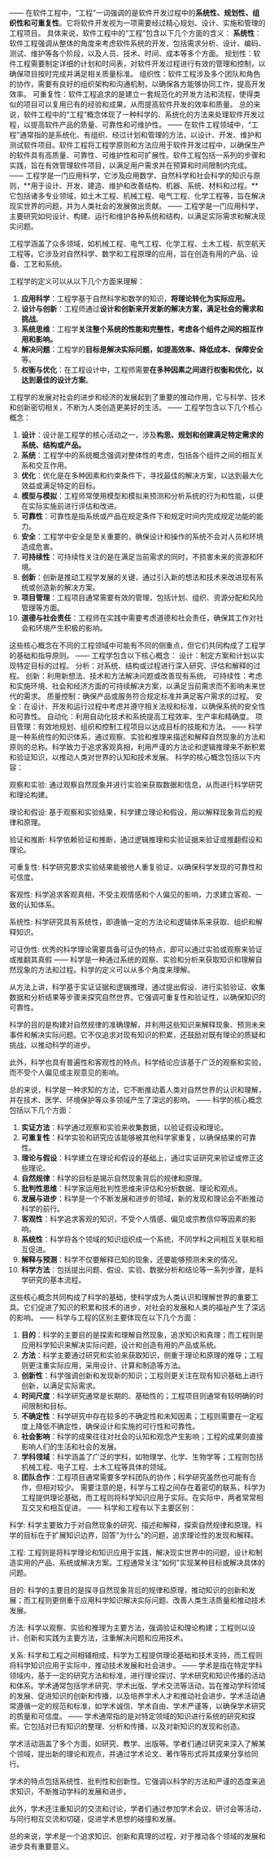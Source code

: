 ——
在软件工程中，“工程”一词强调的是软件开发过程中的**系统性、规划性、组织性和可重复性**。它将软件开发视为一项需要经过精心规划、设计、实施和管理的工程项目。
具体来说，软件工程中的“工程”包含以下几个方面的含义：
**系统性**：软件工程强调从整体的角度来考虑软件系统的开发，包括需求分析、设计、编码、测试、维护等各个阶段，以及人员、技术、时间、成本等多个方面。
规划性：软件工程需要制定详细的计划和时间表，对软件开发过程进行有效的管理和控制，以确保项目按时完成并满足相关质量标准。
组织性：软件工程涉及多个团队和角色的协作，需要有良好的组织架构和沟通机制，以确保各方能够协同工作，提高开发效率。
可重复性：软件工程追求的是建立一套规范化的开发方法和流程，使得类似的项目可以复用已有的经验和成果，从而提高软件开发的效率和质量。
总的来说，软件工程中的“工程”概念体现了一种科学的、系统化的方法来处理软件开发过程，以提高软件产品的质量、可靠性和可维护性。
——
在软件工程领域中，“工程”通常指的是系统化、有组织、经过计划和管理的方法，以设计、开发、维护和测试软件项目。软件工程将工程学原则和方法应用于软件开发过程中，以确保生产的软件具有高质量、可靠性、可维护性和可扩展性。软件工程包括一系列的步骤和实践，旨在有效管理软件项目，以满足用户需求并在预算和时间限制内完成。
——
工程学是一门应用科学，它涉及应用数学、自然科学和社会科学的知识与原则，**用于设计、开发、建造、维护和改善结构、机器、系统、材料和过程。**它包括诸多专业领域，如土木工程、机械工程、电气工程、化学工程等，旨在解决现实世界的问题，并为人类社会的发展做出贡献。
——
工程学是一门应用科学，主要研究如何设计、构建、运行和维护各种系统和结构，以满足实际需求和解决现实问题。

工程学涵盖了众多领域，如机械工程、电气工程、化学工程、土木工程、航空航天工程等。它涉及对自然科学、数学和工程原理的应用，旨在创造有用的产品、设备、工艺和系统。

工程学的定义可以从以下几个方面来理解：
1. **应用科学**：工程学基于自然科学和数学的知识，**将理论转化为实际应用。**
2. **设计与创新**：工程师通过**设计和创新来开发新的解决方案，满足社会的需求和挑战**。
3. **系统思维**：工程学**关注整个系统的性能和完整性，考虑各个组件之间的相互作用和影响。**
4. **解决问题**：工程学的**目标是解决实际问题，如提高效率、降低成本、保障安全**等。
5. **权衡与优化**：在工程设计中，工程师需要**在多种因素之间进行权衡和优化，以达到最佳的设计方案**。

工程学的发展对社会的进步和经济的发展起到了重要的推动作用，它与科学、技术和创新密切相关，不断为人类创造更美好的生活。
——
工程学包含以下几个核心概念：

1. **设计**：设计是工程学的核心活动之一，涉及**构思、规划和创建满足特定需求的系统、结构或产品。**
2. **系统**：工程学中的系统概念强调对整体性的考虑，包括各个组件之间的相互关系和交互作用。
3. **优化**：优化是在多种因素和约束条件下，寻找最佳的解决方案，以达到最大化效益或满足特定的目标。
4. **模型与模拟**：工程师常使用模型和模拟来预测和分析系统的行为和性能，以便在实际实施前进行评估和改进。
5. **可靠性**：可靠性是指系统或产品在规定条件下和规定时间内完成规定功能的能力。
6. **安全**：工程学中安全是至关重要的，确保设计和操作的系统不会对人员和环境造成危害。
7. **可持续性**：可持续性关注的是在满足当前需求的同时，不损害未来的资源和环境。
8. **创新**：创新是推动工程学发展的关键，通过引入新的想法和技术来改进现有系统或创造新的解决方案。
9. **项目管理**：工程项目通常需要有效的管理，包括计划、组织、资源分配和风险管理等方面。
10. **道德与社会责任**：工程师在实践中需要考虑道德和社会责任，确保其工作对社会和环境产生积极的影响。

这些核心概念在不同的工程领域中可能有不同的侧重点，但它们共同构成了工程学的基础和指导原则。
——
工程学包含以下核心概念：
设计：制定方案和计划以实现特定目标的过程。
分析：对系统、结构或过程进行深入研究、评估和解释的过程。
创新：利用新想法、技术和方法解决问题或改善现有系统。
可持续性：考虑和实施环境、社会和经济方面的可持续解决方案，以满足当前需求而不影响未来世代的需求。
质量控制：确保产品或服务符合规定标准并满足客户需求的过程。
安全：在设计、开发和运行过程中考虑并遵守相关法规和标准，以确保系统的安全性和可靠性。
自动化：利用自动化技术和系统提高工程效率、生产率和精确度。
项目管理：有效地规划、组织和控制工程项目以达成目标的技能和方法。
——
科学是一种系统性的知识体系，通过观察、实验和推理来描述和解释自然现象的方法和原则的总称。科学致力于追求客观真相，利用严谨的方法论和逻辑推理来不断积累和验证知识，以推动人类对世界的认知和技术发展。
科学的核心概念包括以下内容：

观察和实验: 通过观察自然现象并进行实验来获取数据和信息，从而进行科学研究和理论构建。

理论和假设: 基于观察和实验结果，科学建立理论和假设，用以解释现象背后的规律和原理。

验证和推断: 科学依赖验证和推断，通过逻辑推理和实验证据来验证或推翻假设和理论。

可重复性: 科学研究要求实验结果能被他人重复验证，以确保科学发现的可靠性和可信度。

客观性: 科学追求客观真相，不受主观情感和个人偏见的影响，力求建立客观、一致的认知体系。

系统性: 科学研究具有系统性，即遵循一定的方法论和逻辑体系来获取、组织和解释知识。

可证伪性: 优秀的科学理论需要具备可证伪的特点，即可以通过实验或观察来验证或推翻其真假
——
科学是一种通过系统的观察、实验和分析来获取知识和理解自然现象的方法和过程。科学的定义可以从多个角度来理解。

从方法上讲，科学基于实证证据和逻辑推理，通过提出假设、进行实验验证、收集数据和分析结果等步骤来探究自然世界。它强调可重复性和验证性，以确保知识的可靠性。

科学的目的是构建对自然规律的准确理解，并利用这些知识来解释现象、预测未来事件和解决实际问题。它不仅追求对现有知识的积累，还鼓励对既有理论的质疑和挑战，以推动科学的进步。

此外，科学也具有普遍性和客观性的特点。科学结论应该基于广泛的观察和实验，而不受个人偏见或主观意见的影响。

总的来说，科学是一种求知的方法，它不断推动着人类对自然世界的认识和理解，并在技术、医学、环境保护等众多领域产生了深远的影响。
——
科学的核心概念包括以下几个方面：
1. **实证方法**：科学通过观察和实验来收集数据，以验证假设和理论。
2. **可重复性**：科学实验和研究应该能够被其他科学家重复，以确保结果的可靠性。
3. **理论与假设**：科学建立在理论和假设的基础上，通过实证研究来验证或修正这些理论。
4. **自然规律**：科学的目标是揭示自然现象背后的规律和原理。
5. **批判性思维**：科学家运用批判性思维来评估和分析数据、理论和观点。
6. **发展与进步**：科学是一个不断发展和进步的领域，新的发现和理论会不断推动科学的前行。
7. **客观性**：科学追求客观的知识，不受个人情感、偏见或宗教信仰等因素的影响。
8. **系统性**：科学将各个领域的知识组织成一个系统，不同学科之间相互关联和相互促进。
9. **解释与预测**：科学不仅要解释已知的现象，还要能够预测未来的情况。
10. **科学方法**：包括提出问题、假设、实验、数据分析和结论等一系列步骤，是科学研究的基本流程。

这些核心概念共同构成了科学的基础，使科学成为人类认识和理解世界的重要工具。它们促进了知识的积累和技术的进步，对社会的发展和人类的福祉产生了深远的影响。
——
科学与工程的区别主要体现在以下几个方面：
1. **目的**：科学的主要目的是探索和理解自然现象，追求知识和真理；而工程则是应用科学知识来解决实际问题，设计和创造有用的产品或系统。
2. **方法**：科学主要通过研究和实验来获取知识，侧重于理论和原理的推导；工程则更注重实际应用，采用设计、计算和制造等方法。
3. **创新性**：科学强调创新和发现新的知识；工程则更关注在现有知识基础上进行创新，以满足实际需求。
4. **时间尺度**：科学研究通常是长期的、基础性的；工程项目则通常有较明确的时间限制和目标。
5. **不确定性**：科学研究中存在较多的不确定性和未知因素；工程则需要在一定程度上降低不确定性，确保设计和实施的可行性和可靠性。
6. **社会影响**：科学的成果往往对社会的认知和观念产生影响；工程的成果则直接影响人们的生活和社会的发展。
7. **学科领域**：科学涵盖了广泛的学科，如物理学、化学、生物学等；工程则包括机械工程、电子工程、土木工程等具体的领域。
8. **团队合作**：工程项目通常需要多学科团队的协作；科学研究虽然也可能有合作，但相对较少。
需要注意的是，科学与工程之间存在着密切的联系，科学为工程提供理论基础，而工程则将科学知识应用于实际。在实际中，两者常常相互交叉和相互促进。
——
科学和工程有以下主要区别：

科学: 科学主要致力于对自然现象的研究、描述和解释，探索自然规律和原理。科学的目标在于扩展知识边界，回答"为什么"的问题，追求理论性的发现和解释。

工程: 工程则是将科学理论和知识应用于实践，解决现实世界中的问题，设计和制造实用的产品、系统或解决方案。工程通常关注"如何"实现某种目标或解决具体的问题。

目的: 科学的主要目的是探寻自然现象背后的规律和原理，推动知识的创新和发展；而工程则更侧重于应用科学知识解决实际问题、改善人类生活质量和推动技术发展。

方法: 科学以观察、实验和推理为主要方法，强调验证和理论构建；工程则以设计、创新和实践为主要方法，注重解决问题和应用技术。

关系: 科学和工程之间相辅相成，科学为工程提供理论基础和技术支持，而工程则将科学知识应用于实际中，推动技术发展和社会进步。
——
学术是指在特定学科领域内，基于一定的研究方法和标准，进行理论探讨、学术研究和知识传播的活动和体系。学术通常包括学术研究、学术出版、学术交流等活动，旨在推动学科领域的发展、促进知识的创新和传播，以及培养学术人才和推动社会进步。学术活动通常遵循一定的规范和标准，如学术诚信、学术自由、学术严谨等，以确保学术研究的质量和可信度。
——
学术通常指的是对特定领域的知识进行系统的研究和探索。它包括对已有知识的整理、分析和传播，以及对新知识的发现和创造。

学术活动涵盖了多个方面，如研究、教学、出版等。学者们通过研究来深入了解某个领域，提出新的理论和观点，并通过学术论文、著作等形式将其成果分享给同行。

学术的特点包括系统性、批判性和创新性。它强调以科学的方法和严谨的态度来追求知识，不断推动学科的发展和进步。

此外，学术还注重知识的交流和讨论，学者们通过参加学术会议、研讨会等活动，与同行相互交流和切磋，促进学术思想的碰撞和发展。

总的来说，学术是一个追求知识、创新和真理的过程，对于推动各个领域的发展和进步具有重要意义。
